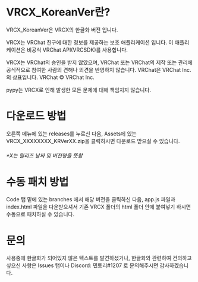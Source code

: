 # VRCX_KoreanVer란?

VRCX_KoreanVer은 VRCX의 한글화 버전 입니다. 

VRCX는 VRChat 친구에 대한 정보를 제공하는 보조 애플리케이션 입니다. 이 애플리케이션은 비공식 VRChat API(VRCSDK)를 사용합니다.

VRCX는 VRChat의 승인을 받지 않았으며, VRChat 또는 VRChat의 제작 또는 관리에 공식적으로 참여한 사람의 견해나 의견을 반영하지 않습니다. VRChat은 VRChat Inc.의 상표입니다. VRChat © VRChat Inc.

pypy는 VRCX로 인해 발생한 모든 문제에 대해 책임지지 않습니다. 

# 다운로드 방법

오른쪽 메뉴에 있는 releases를 누르신 다음, Assets에 있는 VRCX_XXXXXXXX_KRVerXX.zip을 클릭하시면 다운로드 받으실 수 있습니다. 
###### *X는 릴리즈 날짜 및 버전명을 뜻함


# 수동 패치 방법

Code 탭 밑에 있는 branches 에서 해당 버전을 클릭하신 다음, app.js 파일과 index.html 파일을 다운받으셔서 기존 VRCX 폴더의 html 폴더 안에 붙여넣기 하시면 수동으로 패치하실 수 있습니다. 

# 문의

사용중에 한글화가 되어있지 않은 텍스트를 발견하셨거나, 한글화와 관련하여 건의하고 싶으신 사항은 Issues 탭이나 Discord: 민토리#1207 로 문의해주시면 감사하겠습니다. 
